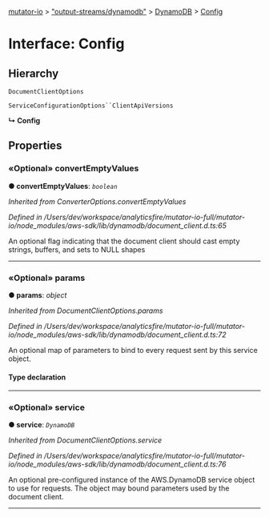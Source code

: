 [mutator-io](../README.md) > ["output-streams/dynamodb"](../modules/_output_streams_dynamodb_.md) > [DynamoDB](../classes/_output_streams_dynamodb_.dynamodb.md) > [Config](../interfaces/_output_streams_dynamodb_.dynamodb.config.md)



# Interface: Config

## Hierarchy


 `DocumentClientOptions`




 `ServiceConfigurationOptions``ClientApiVersions`

**↳ Config**








## Properties
<a id="convertemptyvalues"></a>

### «Optional» convertEmptyValues

**●  convertEmptyValues**:  *`boolean`* 

*Inherited from ConverterOptions.convertEmptyValues*

*Defined in /Users/dev/workspace/analyticsfire/mutator-io-full/mutator-io/node_modules/aws-sdk/lib/dynamodb/document_client.d.ts:65*



An optional flag indicating that the document client should cast empty strings, buffers, and sets to NULL shapes




___

<a id="params"></a>

### «Optional» params

**●  params**:  *object* 

*Inherited from DocumentClientOptions.params*

*Defined in /Users/dev/workspace/analyticsfire/mutator-io-full/mutator-io/node_modules/aws-sdk/lib/dynamodb/document_client.d.ts:72*



An optional map of parameters to bind to every request sent by this service object.

#### Type declaration


[key: `string`]: `any`





___

<a id="service"></a>

### «Optional» service

**●  service**:  *`DynamoDB`* 

*Inherited from DocumentClientOptions.service*

*Defined in /Users/dev/workspace/analyticsfire/mutator-io-full/mutator-io/node_modules/aws-sdk/lib/dynamodb/document_client.d.ts:76*



An optional pre-configured instance of the AWS.DynamoDB service object to use for requests. The object may bound parameters used by the document client.




___


